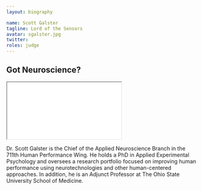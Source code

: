 ```yaml
---
layout: biography

name: Scott Galster
tagline: Lord of the Sensors
avatar: sgalster.jpg
twitter: 
roles: judge
---
```


Got Neuroscience?
-----------------
<div class="embed-responsive embed-responsive-16by9">
<iframe src="//www.youtube.com/embed/hGGfK8oMDt0?rel=0&&autoplay=1" allowfullscreen></iframe>
</div>

<p>
Dr. Scott Galster is the Chief of the Applied Neuroscience Branch in the 711th Human Performance Wing. He holds a PhD in Applied Experimental Psychology and oversees a research portfolio focused on improving human performance using neurotechnologies and other human-centered approaches. In addition, he is an Adjunct Professor at The Ohio State University School of Medicine.</p>